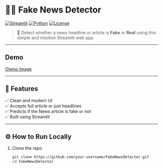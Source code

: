 # 🕵️‍♀️ Fake News Detector

[![Streamlit](https://img.shields.io/badge/Made%20With-Streamlit-ff4b4b?logo=streamlit&logoColor=white)](https://streamlit.io/)
[![Python](https://img.shields.io/badge/Python-3.12-blue?logo=python)](https://www.python.org/)
[![License](https://img.shields.io/badge/License-MIT-green.svg)](LICENSE)

> 📰 Detect whether a news headline or article is **Fake** or **Real** using this simple and intuitive Streamlit web app.

---

## Demo

[!Demo Image](./demoimage.png)


---

## 🚀 Features

✅ Clean and modern UI  
✅ Accepts full article or just headlines  
✅ Predicts if the News article is fake or not  
✅ Built using Streamlit  


---

## ⚙️ How to Run Locally

1. Clone the repo
   ```bash
   git clone https://github.com/your-username/FakeNewsDetector.git
   cd FakeNewsDetector
